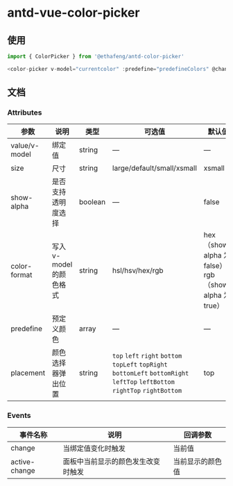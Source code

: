 # antd-vue-color-picker

## 使用

```js
import { ColorPicker } from '@ethafeng/antd-color-picker'

<color-picker v-model="currentcolor" :predefine="predefineColors" @change="selectColorPicker" />
```

## 文档

### Attributes

| 参数          | 说明                  | 类型    | 可选值                                                       | 默认值                                                |
| ------------- | --------------------- | ------- | ------------------------------------------------------------ | ----------------------------------------------------- |
| value/v-model | 绑定值                | string  | —                                                            | —                                                     |
| size          | 尺寸                  | string  | large/default/small/xsmall                                          | xsmall                                               |
| show-alpha    | 是否支持透明度选择    | boolean | —                                                            | false                                                 |
| color-format  | 写入v-model的颜色格式 | string  | hsl/hsv/hex/rgb                                              | hex（show-alpha 为 false）/ rgb（show-alpha 为 true） |
| predefine     | 预定义颜色            | array   | —                                                            | —                                                     |
| placement     | 颜色选择器弹出位置    | string  | `top` `left` `right` `bottom` `topLeft` `topRight` `bottomLeft` `bottomRight` `leftTop` `leftBottom` `rightTop` `rightBottom` | top                                                   |

### Events

| 事件名称      | 说明                               | 回调参数         |
| ------------- | ---------------------------------- | ---------------- |
| change        | 当绑定值变化时触发                 | 当前值           |
| active-change | 面板中当前显示的颜色发生改变时触发 | 当前显示的颜色值 |
